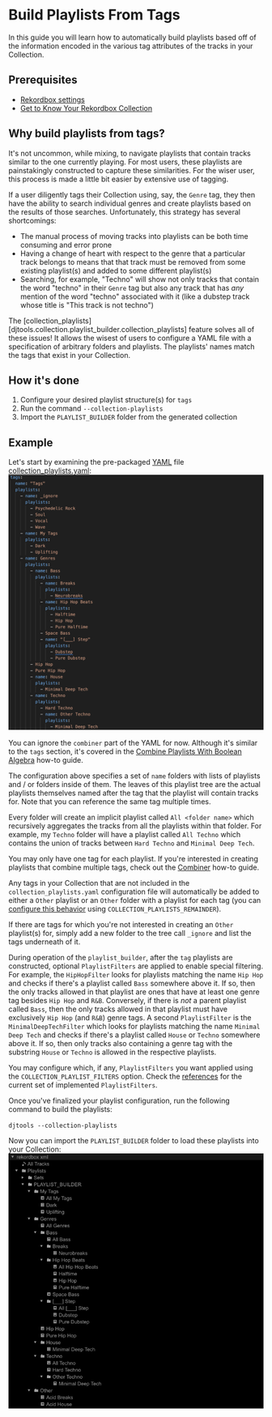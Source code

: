 # Build Playlists From Tags

In this guide you will learn how to automatically build playlists based off of the information encoded in the various tag attributes of the tracks in your Collection.

## Prerequisites

* [Rekordbox settings](../tutorials/getting_started/setup.md#rekordbox-settings)
* [Get to Know Your Rekordbox Collection](../conceptual_guides/rekordbox_collection.md)

## Why build playlists from tags?
It's not uncommon, while mixing, to navigate playlists that contain tracks similar to the one currently playing. For most users, these playlists are painstakingly constructed to capture these similarities. For the wiser user, this process is made a little bit easier by extensive use of tagging.

If a user diligently tags their Collection using, say, the `Genre` tag, they then have the ability to search individual genres and create playlists based on the results of those searches. Unfortunately, this strategy has several shortcomings:

* The manual process of moving tracks into playlists can be both time consuming and error prone
* Having a change of heart with respect to the genre that a particular track belongs to means that that track must be removed from some existing playlist(s) and added to some different playlist(s)
* Searching, for example, "Techno" will show not only tracks that contain the word "techno" in their `Genre` tag but also any track that has *any* mention of the word "techno" associated with it (like a dubstep track whose title is "This track is not techno")

The [collection_playlists][djtools.collection.playlist_builder.collection_playlists] feature solves all of these issues! It allows the wisest of users to configure a YAML file with a specification of arbitrary folders and playlists. The playlists' names match the tags that exist in your Collection.

## How it's done

1. Configure your desired playlist structure(s) for `tags`
1. Run the command `--collection-playlists`
1. Import the `PLAYLIST_BUILDER` folder from the generated collection

## Example
Let's start by examining the pre-packaged [YAML](https://en.wikipedia.org/wiki/YAML) file [collection_playlists.yaml](https://github.com/a-rich/DJ-Tools/blob/main/djtools/configs/collection_playlists.yaml):
![alt text](../images/Rekordbox_playlists_tags_yaml.png "Collection playlists YAML")

You can ignore the `combiner` part of the YAML for now. Although it's similar to the `tags` section, it's covered in the [Combine Playlists With Boolean Algebra](combiner_playlists.md) how-to guide.

The configuration above specifies a set of `name` folders with lists of playlists and / or folders inside of them. The leaves of this playlist tree are the actual playlists themselves named after the tag that the playlist will contain tracks for. Note that you can reference the same tag multiple times.

Every folder will create an implicit playlist called `All <folder name>` which recursively aggregates the tracks from all the playlists within that folder. For example, my `Techno` folder will have a playlist called `All Techno` which contains the union of tracks between `Hard Techno` and `Minimal Deep Tech`.

You may only have one tag for each playlist. If you're interested in creating playlists that combine multiple tags, check out the [Combiner](combiner_playlists.md) how-to guide.

Any tags in your Collection that are not included in the `collection_playlists.yaml` configuration file will automatically be added to either a `Other` playlist or an `Other` folder with a playlist for each tag (you can [configure this behavior](../tutorials/getting_started/configuration.md#collection-config) using `COLLECTION_PLAYLISTS_REMAINDER`).

If there are tags for which you're not interested in creating an `Other` playlist(s) for, simply add a new folder to the tree call `_ignore` and list the tags underneath of it.

During operation of the `playlist_builder`, after the `tag` playlists are constructed, optional `PlaylistFilters` are applied to enable special filtering. For example, the `HipHopFilter` looks for playlists matching the name `Hip Hop` and checks if there's a playlist called `Bass` somewhere above it. If so, then the only tracks allowed in that playlist are ones that have at least one genre tag besides `Hip Hop` and `R&B`. Conversely, if there is _not_ a parent playlist called `Bass`, then the only tracks allowed in that playlist must have exclusively `Hip Hop` (and `R&B`) genre tags. A second `PlaylistFilter` is the `MinimalDeepTechFilter` which looks for playlists matching the name `Minimal Deep Tech` and checks if there's a playlist called `House` or `Techno` somewhere above it. If so, then only tracks also containing a genre tag with the substring `House` or `Techno` is allowed in the respective playlists.

You may configure which, if any, `PlaylistFilters` you want applied using the `COLLECTION_PLAYLIST_FILTERS` option. Check the [references](../reference/collection/index.md) for the current set of implemented `PlaylistFilters`.

Once you've finalized your playlist configuration, run the following command to build the playlists:

`djtools --collection-playlists`

Now you can import the `PLAYLIST_BUILDER` folder to load these playlists into your Collection:
![alt text](../images/Rekordbox_post_playlists_tags.png "Generated tag playlists")

